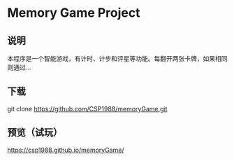 # Memory Game Project

## 说明
本程序是一个智能游戏，有计时、计步和评星等功能。每翻开两张卡牌，如果相同则通过...

## 下载
git clone https://github.com/CSP1988/memoryGame.git

## 预览（试玩）
https://csp1988.github.io/memoryGame/
